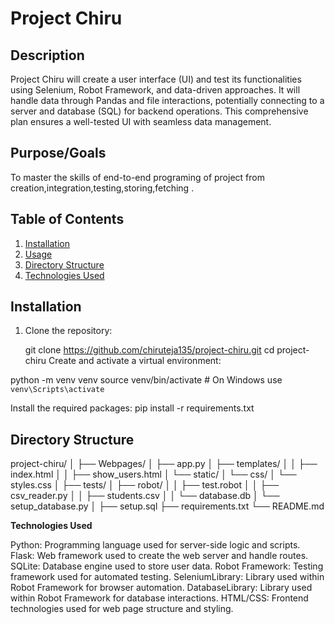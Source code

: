 # Project Chiru

## Description
Project Chiru will create a user interface (UI) and test its functionalities using Selenium, Robot Framework, and data-driven approaches. It will handle data through Pandas and file interactions, potentially connecting to a server and database (SQL) for backend operations. This comprehensive plan ensures a well-tested UI with seamless data management.

## Purpose/Goals
To master the skills of end-to-end programing of project from creation,integration,testing,storing,fetching .


## Table of Contents
1. [Installation](#installation)
2. [Usage](#usage)
3. [Directory Structure](#directory-structure)
4. [Technologies Used](#technologies-used)


## Installation
1. Clone the repository:
   
   git clone https://github.com/chiruteja135/project-chiru.git
   cd project-chiru
  Create and activate a virtual environment:
  
  python -m venv venv
  source venv/bin/activate  # On Windows use `venv\Scripts\activate`
  
  Install the required packages:
  pip install -r requirements.txt

## Directory Structure

project-chiru/
│
├── Webpages/
│   ├── app.py
│   ├── templates/
│   │   ├── index.html
│   │   ├── show_users.html
│   └── static/
│       └── css/
│           └── styles.css
│
├── tests/
│   ├── robot/
│   │   ├── test.robot
│   │   ├── csv_reader.py
│   │   ├── students.csv
│   │   └── database.db
│   └── setup_database.py
│
├── setup.sql
├── requirements.txt
└── README.md


**Technologies Used**

  Python: Programming language used for server-side logic and scripts.
  Flask: Web framework used to create the web server and handle routes.
  SQLite: Database engine used to store user data.
  Robot Framework: Testing framework used for automated testing.
  SeleniumLibrary: Library used within Robot Framework for browser automation.
  DatabaseLibrary: Library used within Robot Framework for database interactions.
  HTML/CSS: Frontend technologies used for web page structure and styling.
